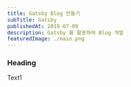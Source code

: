 ```yaml
---
title: Gatsby Blog 만들기
subTitle: Gatsby
publishedAt: 2019-07-09
description: Gatsby 를 활용하여 Blog 개발
featuredImage: ./main.png
---
```


### Heading

Text1